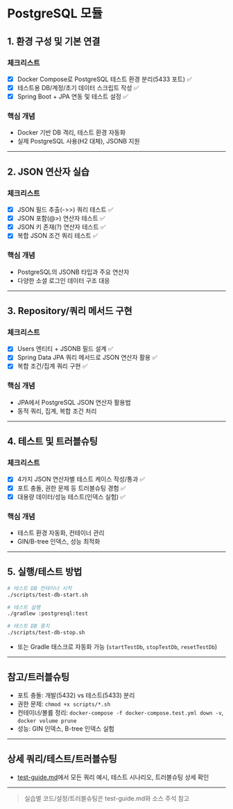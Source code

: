 # PostgreSQL 모듈

## 1. 환경 구성 및 기본 연결

### 체크리스트
- [x] Docker Compose로 PostgreSQL 테스트 환경 분리(5433 포트) ✅
- [x] 테스트용 DB/계정/초기 데이터 스크립트 작성 ✅
- [x] Spring Boot + JPA 연동 및 테스트 설정 ✅

### 핵심 개념
- Docker 기반 DB 격리, 테스트 환경 자동화
- 실제 PostgreSQL 사용(H2 대체), JSONB 지원

---

## 2. JSON 연산자 실습

### 체크리스트
- [x] JSON 필드 추출(->>) 쿼리 테스트 ✅
- [x] JSON 포함(@>) 연산자 테스트 ✅
- [x] JSON 키 존재(?) 연산자 테스트 ✅
- [x] 복합 JSON 조건 쿼리 테스트 ✅

### 핵심 개념
- PostgreSQL의 JSONB 타입과 주요 연산자
- 다양한 소셜 로그인 데이터 구조 대응

---

## 3. Repository/쿼리 메서드 구현

### 체크리스트
- [x] Users 엔티티 + JSONB 필드 설계 ✅
- [x] Spring Data JPA 쿼리 메서드로 JSON 연산자 활용 ✅
- [x] 복합 조건/집계 쿼리 구현 ✅

### 핵심 개념
- JPA에서 PostgreSQL JSON 연산자 활용법
- 동적 쿼리, 집계, 복합 조건 처리

---

## 4. 테스트 및 트러블슈팅

### 체크리스트
- [x] 4가지 JSON 연산자별 테스트 케이스 작성/통과 ✅
- [x] 포트 충돌, 권한 문제 등 트러블슈팅 경험 ✅
- [x] 대용량 데이터/성능 테스트(인덱스 실험) ✅

### 핵심 개념
- 테스트 환경 자동화, 컨테이너 관리
- GIN/B-tree 인덱스, 성능 최적화

---

## 5. 실행/테스트 방법

```bash
# 테스트 DB 컨테이너 시작
./scripts/test-db-start.sh

# 테스트 실행
./gradlew :postgresql:test

# 테스트 DB 중지
./scripts/test-db-stop.sh
```
- 또는 Gradle 태스크로 자동화 가능 (`startTestDb`, `stopTestDb`, `resetTestDb`)

---

## 참고/트러블슈팅

- 포트 충돌: 개발(5432) vs 테스트(5433) 분리
- 권한 문제: `chmod +x scripts/*.sh`
- 컨테이너/볼륨 정리: `docker-compose -f docker-compose.test.yml down -v`, `docker volume prune`
- 성능: GIN 인덱스, B-tree 인덱스 실험

---

## 상세 쿼리/테스트/트러블슈팅

- [test-guide.md](test-guide.md)에서 모든 쿼리 예시, 테스트 시나리오, 트러블슈팅 상세 확인

---

> 실습별 코드/설정/트러블슈팅은 test-guide.md와 소스 주석 참고